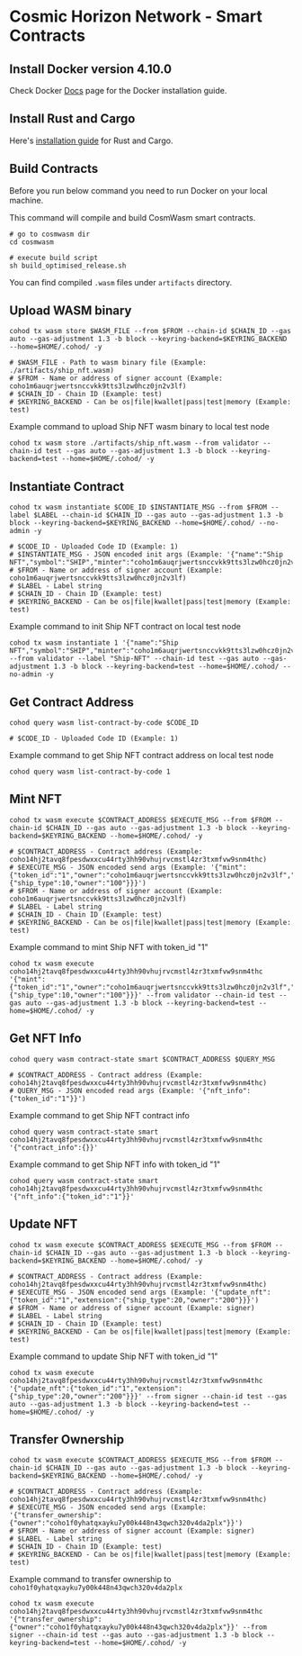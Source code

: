 # Cosmic Horizon Network - Smart Contracts

## Install Docker version 4.10.0

Check Docker [Docs](https://docs.docker.com/desktop/mac/install/) page for the Docker installation guide.

## Install Rust and Cargo

Here's [installation guide](https://doc.rust-lang.org/cargo/getting-started/installation.html) for Rust and Cargo.

## Build Contracts

Before you run below command you need to run Docker on your local machine.

This command will compile and build CosmWasm smart contracts.

```
# go to cosmwasm dir
cd cosmwasm

# execute build script
sh build_optimised_release.sh
```

You can find compiled `.wasm` files under `artifacts` directory.

## Upload WASM binary

```
cohod tx wasm store $WASM_FILE --from $FROM --chain-id $CHAIN_ID --gas auto --gas-adjustment 1.3 -b block --keyring-backend=$KEYRING_BACKEND --home=$HOME/.cohod/ -y

# $WASM_FILE - Path to wasm binary file (Example: ./artifacts/ship_nft.wasm)
# $FROM - Name or address of signer account (Example: coho1m6auqrjwertsnccvkk9tts3lzw0hcz0jn2v3lf)
# $CHAIN_ID - Chain ID (Example: test)
# $KEYRING_BACKEND - Can be os|file|kwallet|pass|test|memory (Example: test)
```

Example command to upload Ship NFT wasm binary to local test node

```
cohod tx wasm store ./artifacts/ship_nft.wasm --from validator --chain-id test --gas auto --gas-adjustment 1.3 -b block --keyring-backend=test --home=$HOME/.cohod/ -y
```

## Instantiate Contract

```
cohod tx wasm instantiate $CODE_ID $INSTANTIATE_MSG --from $FROM --label $LABEL --chain-id $CHAIN_ID --gas auto --gas-adjustment 1.3 -b block --keyring-backend=$KEYRING_BACKEND --home=$HOME/.cohod/ --no-admin -y

# $CODE_ID - Uploaded Code ID (Example: 1)
# $INSTANTIATE_MSG - JSON encoded init args (Example: '{"name":"Ship NFT","symbol":"SHIP","minter":"coho1m6auqrjwertsnccvkk9tts3lzw0hcz0jn2v3lf"}')
# $FROM - Name or address of signer account (Example: coho1m6auqrjwertsnccvkk9tts3lzw0hcz0jn2v3lf)
# $LABEL - Label string
# $CHAIN_ID - Chain ID (Example: test)
# $KEYRING_BACKEND - Can be os|file|kwallet|pass|test|memory (Example: test)
```

Example command to init Ship NFT contract on local test node

```
cohod tx wasm instantiate 1 '{"name":"Ship NFT","symbol":"SHIP","minter":"coho1m6auqrjwertsnccvkk9tts3lzw0hcz0jn2v3lf","signer":"coho1sedk8ghatlcu2s3xqm5rsnc357m0jajjr9nvn9"}' --from validator --label "Ship-NFT" --chain-id test --gas auto --gas-adjustment 1.3 -b block --keyring-backend=test --home=$HOME/.cohod/ --no-admin -y
```

## Get Contract Address

```
cohod query wasm list-contract-by-code $CODE_ID

# $CODE_ID - Uploaded Code ID (Example: 1)
```

Example command to get Ship NFT contract address on local test node

```
cohod query wasm list-contract-by-code 1
```

## Mint NFT

```
cohod tx wasm execute $CONTRACT_ADDRESS $EXECUTE_MSG --from $FROM --chain-id $CHAIN_ID --gas auto --gas-adjustment 1.3 -b block --keyring-backend=$KEYRING_BACKEND --home=$HOME/.cohod/ -y

# $CONTRACT_ADDRESS - Contract address (Example: coho14hj2tavq8fpesdwxxcu44rty3hh90vhujrvcmstl4zr3txmfvw9snm4thc)
# $EXECUTE_MSG - JSON encoded send args (Example: '{"mint":{"token_id":"1","owner":"coho1m6auqrjwertsnccvkk9tts3lzw0hcz0jn2v3lf","extension":{"ship_type":10,"owner":"100"}}}')
# $FROM - Name or address of signer account (Example: coho1m6auqrjwertsnccvkk9tts3lzw0hcz0jn2v3lf)
# $LABEL - Label string
# $CHAIN_ID - Chain ID (Example: test)
# $KEYRING_BACKEND - Can be os|file|kwallet|pass|test|memory (Example: test)
```

Example command to mint Ship NFT with token_id "1"

```
cohod tx wasm execute coho14hj2tavq8fpesdwxxcu44rty3hh90vhujrvcmstl4zr3txmfvw9snm4thc '{"mint":{"token_id":"1","owner":"coho1m6auqrjwertsnccvkk9tts3lzw0hcz0jn2v3lf","extension":{"ship_type":10,"owner":"100"}}}' --from validator --chain-id test --gas auto --gas-adjustment 1.3 -b block --keyring-backend=test --home=$HOME/.cohod/ -y
```

## Get NFT Info

```
cohod query wasm contract-state smart $CONTRACT_ADDRESS $QUERY_MSG

# $CONTRACT_ADDRESS - Contract address (Example: coho14hj2tavq8fpesdwxxcu44rty3hh90vhujrvcmstl4zr3txmfvw9snm4thc)
# QUERY_MSG - JSON encoded read args (Example: '{"nft_info":{"token_id":"1"}}')
```

Example command to get Ship NFT contract info

```
cohod query wasm contract-state smart coho14hj2tavq8fpesdwxxcu44rty3hh90vhujrvcmstl4zr3txmfvw9snm4thc '{"contract_info":{}}'
```

Example command to get Ship NFT info with token_id "1"

```
cohod query wasm contract-state smart coho14hj2tavq8fpesdwxxcu44rty3hh90vhujrvcmstl4zr3txmfvw9snm4thc '{"nft_info":{"token_id":"1"}}'
```

## Update NFT

```
cohod tx wasm execute $CONTRACT_ADDRESS $EXECUTE_MSG --from $FROM --chain-id $CHAIN_ID --gas auto --gas-adjustment 1.3 -b block --keyring-backend=$KEYRING_BACKEND --home=$HOME/.cohod/ -y

# $CONTRACT_ADDRESS - Contract address (Example: coho14hj2tavq8fpesdwxxcu44rty3hh90vhujrvcmstl4zr3txmfvw9snm4thc)
# $EXECUTE_MSG - JSON encoded send args (Example: '{"update_nft":{"token_id":"1","extension":{"ship_type":20,"owner":"200"}}}')
# $FROM - Name or address of signer account (Example: signer)
# $LABEL - Label string
# $CHAIN_ID - Chain ID (Example: test)
# $KEYRING_BACKEND - Can be os|file|kwallet|pass|test|memory (Example: test)
```

Example command to update Ship NFT with token_id "1"

```
cohod tx wasm execute coho14hj2tavq8fpesdwxxcu44rty3hh90vhujrvcmstl4zr3txmfvw9snm4thc '{"update_nft":{"token_id":"1","extension":{"ship_type":20,"owner":"200"}}}' --from signer --chain-id test --gas auto --gas-adjustment 1.3 -b block --keyring-backend=test --home=$HOME/.cohod/ -y
```

## Transfer Ownership

```
cohod tx wasm execute $CONTRACT_ADDRESS $EXECUTE_MSG --from $FROM --chain-id $CHAIN_ID --gas auto --gas-adjustment 1.3 -b block --keyring-backend=$KEYRING_BACKEND --home=$HOME/.cohod/ -y

# $CONTRACT_ADDRESS - Contract address (Example: coho14hj2tavq8fpesdwxxcu44rty3hh90vhujrvcmstl4zr3txmfvw9snm4thc)
# $EXECUTE_MSG - JSON encoded send args (Example: '{"transfer_ownership":{"owner":"coho1f0yhatqxayku7y00k448n43qwch320v4da2plx"}}')
# $FROM - Name or address of signer account (Example: signer)
# $LABEL - Label string
# $CHAIN_ID - Chain ID (Example: test)
# $KEYRING_BACKEND - Can be os|file|kwallet|pass|test|memory (Example: test)
```

Example command to transfer ownership to `coho1f0yhatqxayku7y00k448n43qwch320v4da2plx`

```
cohod tx wasm execute coho14hj2tavq8fpesdwxxcu44rty3hh90vhujrvcmstl4zr3txmfvw9snm4thc '{"transfer_ownership":{"owner":"coho1f0yhatqxayku7y00k448n43qwch320v4da2plx"}}' --from signer --chain-id test --gas auto --gas-adjustment 1.3 -b block --keyring-backend=test --home=$HOME/.cohod/ -y
```

